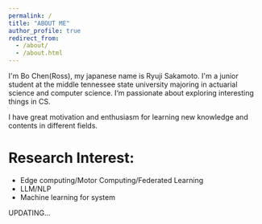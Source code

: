 ```yaml
---
permalink: /
title: "ABOUT ME"
author_profile: true
redirect_from: 
  - /about/
  - /about.html
---
```

I'm Bo Chen(Ross), my japanese name is Ryuji Sakamoto. I'm a junior student at the middle tennessee state university majoring in actuarial science and computer science. I‘m passionate about exploring interesting things in CS.

I have great motivation and enthusiasm for learning new knowledge and contents in different fields.

# Research Interest:
- Edge computing/Motor Computing/Federated Learning
- LLM/NLP
- Machine learning for system



UPDATING...
